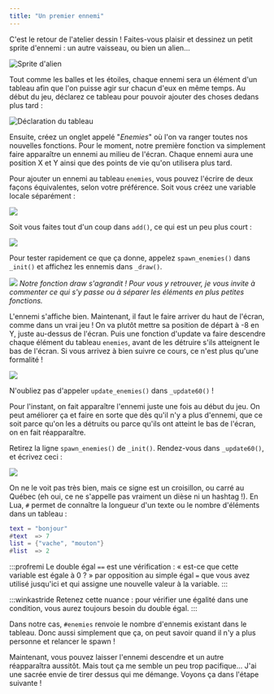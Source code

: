 ```yaml
---
title: "Un premier ennemi"
---
```


C'est le retour de l'atelier dessin ! Faites-vous plaisir et dessinez un petit sprite d'ennemi : un autre vaisseau, ou bien un alien...

![Sprite d'alien](./sprite-ennemi.png)

Tout comme les balles et les étoiles, chaque ennemi sera un élément d'un tableau afin que l'on puisse agir sur chacun d'eux en même temps. Au début du jeu, déclarez ce tableau pour pouvoir ajouter des choses dedans plus tard :

![Déclaration du tableau](./enemies.png)

Ensuite, créez un onglet appelé "*Enemies*" où l'on va ranger toutes nos nouvelles fonctions. Pour le moment, notre première fonction va simplement faire apparaître un ennemi au milieu de l'écran. Chaque ennemi aura une position X et Y ainsi que des points de vie qu'on utilisera plus tard.

Pour ajouter un ennemi au tableau `enemies`, vous pouvez l'écrire de deux façons équivalentes, selon votre préférence. Soit vous créez une variable locale séparément :

![](./spawn-enemies1.png)

Soit vous faites tout d'un coup dans `add()`, ce qui est un peu plus court :

![](./spawn-enemies2.png)

Pour tester rapidement ce que ça donne, appelez `spawn_enemies()` dans `_init()` et affichez les ennemis dans `_draw()`.

![](./draw-enemies.png)
*Notre fonction draw s'agrandit ! Pour vous y retrouver, je vous invite à commenter ce qui s'y passe ou à séparer les éléments en plus petites fonctions.*

L'ennemi s'affiche bien. Maintenant, il faut le faire arriver du haut de l'écran, comme dans un vrai jeu ! On va plutôt mettre sa position de départ à -8 en Y, juste au-dessus de l'écran. Puis une fonction d'update va faire descendre chaque élément du tableau `enemies`, avant de les détruire s'ils atteignent le bas de l'écran. Si vous arrivez à bien suivre ce cours, ce n'est plus qu'une formalité !

![](./update-enemies.png)

N'oubliez pas d'appeler `update_enemies()` dans `_update60()` !

Pour l'instant, on fait apparaître l'ennemi juste une fois au début du jeu. On peut améliorer ça et faire en sorte que dès qu'il n'y a plus d'ennemi, que ce soit parce qu'on les a détruits ou parce qu'ils ont atteint le bas de l'écran, on en fait réapparaître.

Retirez la ligne `spawn_enemies()` de `_init()`. Rendez-vous dans `_update60()`, et écrivez ceci :

![](./if-enemies-0.png)

On ne le voit pas très bien, mais ce signe est un croisillon, ou carré au Québec (eh oui, ce ne s'appelle pas vraiment un dièse ni un hashtag !). En Lua, `#` permet de connaître la longueur d'un texte ou le nombre d'éléments dans un tableau :

```lua
text = "bonjour"
#text  => 7
list = {"vache", "mouton"}
#list  => 2
```

:::profremi
Le double égal `==` est une vérification : « est-ce que cette variable est égale à 0 ? » par opposition au simple égal `=` que vous avez utilisé jusqu'ici et qui assigne une nouvelle valeur à la variable.
:::

:::winkastride
Retenez cette nuance : pour vérifier une égalité dans une condition, vous aurez toujours besoin du double égal.
:::

Dans notre cas, `#enemies` renvoie le nombre d'ennemis existant dans le tableau. Donc aussi simplement que ça, on peut savoir quand il n'y a plus personne et relancer le spawn !

Maintenant, vous pouvez laisser l'ennemi descendre et un autre réapparaîtra aussitôt. Mais tout ça me semble un peu trop pacifique... J'ai une sacrée envie de tirer dessus qui me démange. Voyons ça dans l'étape suivante !

